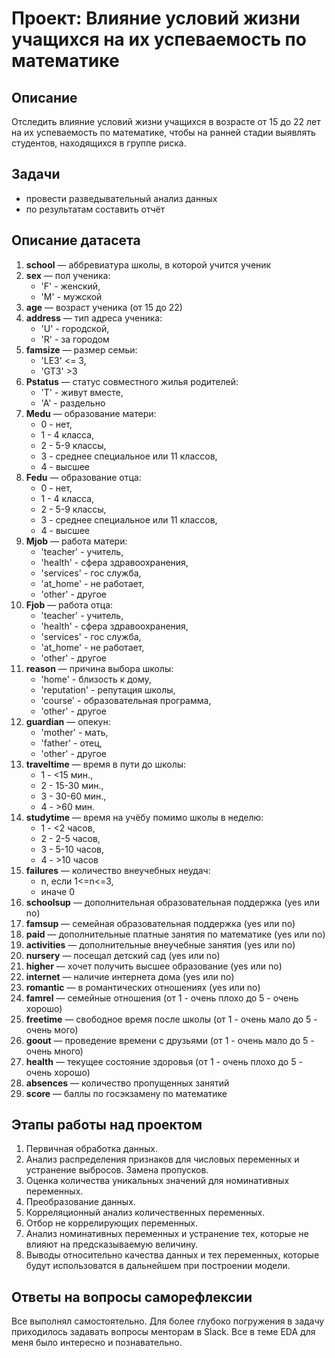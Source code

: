 # Проект: Влияние условий жизни учащихся на их успеваемость по математике

## Описание

Отследить влияние условий жизни учащихся в возрасте от 15 до 22 лет на их успеваемость по математике, чтобы на ранней стадии выявлять студентов, находящихся в группе риска.

## Задачи

* провести разведывательный анализ данных
* по результатам составить отчёт

## Описание датасета

1. **school** — аббревиатура школы, в которой учится ученик
2. **sex** — пол ученика:
   * 'F' - женский,
   * 'M' - мужской
3. **age** — возраст ученика (от 15 до 22)
4. **address** — тип адреса ученика:
   * 'U' - городской,
   * 'R' - за городом
5. **famsize** — размер семьи:
   * 'LE3' <= 3,
   * 'GT3' >3
6. **Pstatus** — статус совместного жилья родителей:
   * 'T' - живут вместе,
   * 'A' - раздельно
7. **Medu** — образование матери:
   * 0 - нет,
   * 1 - 4 класса,
   * 2 - 5-9 классы,
   * 3 - среднее специальное или 11 классов,
   * 4 - высшее
8. **Fedu** — образование отца:
   * 0 - нет,
   * 1 - 4 класса,
   * 2 - 5-9 классы,
   * 3 - среднее специальное или 11 классов,
   * 4 - высшее
9. **Mjob** — работа матери:
   * 'teacher' - учитель,
   * 'health' - сфера здравоохранения,
   * 'services' - гос служба,
   * 'at_home' - не работает,
   * 'other' - другое
10. **Fjob** — работа отца:
    * 'teacher' - учитель,
    * 'health' - сфера здравоохранения,
    * 'services' - гос служба,
    * 'at_home' - не работает,
    * 'other' - другое
11. **reason** — причина выбора школы:
    * 'home' - близость к дому,
    * 'reputation' - репутация школы,
    * 'course' - образовательная программа,
    * 'other' - другое
12. **guardian** — опекун:
    * 'mother' - мать,
    * 'father' - отец,
    * 'other' - другое
13. **traveltime** — время в пути до школы:
    * 1 - <15 мин.,
    * 2 - 15-30 мин.,
    * 3 - 30-60 мин.,
    * 4 - >60 мин.
14. **studytime** — время на учёбу помимо школы в неделю:
    * 1 - <2 часов,
    * 2 - 2-5 часов,
    * 3 - 5-10 часов,
    * 4 - >10 часов
15. **failures** — количество внеучебных неудач:
    * n, если 1<=n<=3,
    * иначе 0
16. **schoolsup** — дополнительная образовательная поддержка (yes или no)
17. **famsup** — семейная образовательная поддержка (yes или no)
18. **paid** — дополнительные платные занятия по математике (yes или no)
19. **activities** — дополнительные внеучебные занятия (yes или no)
20. **nursery** — посещал детский сад (yes или no)
21. **higher** — хочет получить высшее образование (yes или no)
22. **internet** — наличие интернета дома (yes или no)
23. **romantic** — в романтических отношениях (yes или no)
24. **famrel** — семейные отношения (от 1 - очень плохо до 5 - очень хорошо)
25. **freetime** — свободное время после школы (от 1 - очень мало до 5 - очень мого)
26. **goout** — проведение времени с друзьями (от 1 - очень мало до 5 - очень много)
27. **health** — текущее состояние здоровья (от 1 - очень плохо до 5 - очень хорошо)
28. **absences** — количество пропущенных занятий
29. **score** — баллы по госэкзамену по математике

## Этапы работы над проектом

1. Первичная обработка данных.
2. Анализ распределения признаков для числовых переменных и устранение выбросов. Замена пропусков.
3. Оценка количества уникальных значений для номинативных переменных.
4. Преобразование данных.
5. Корреляционный анализ количественных переменных.
6. Отбор не коррелирующих переменных.
7. Анализ номинативных переменных и устранение тех, которые не влияют на предсказываемую величину.
8. Выводы относительно качества данных и тех переменных, которые будут использоватся в дальнейшем при построении модели.

## Ответы на вопросы саморефлексии

Все выполнял самостоятельно. Для более глубоко погружения в задачу приходилось задавать вопросы менторам в Slack.
Все в теме EDA для меня было интересно и познавательно.
